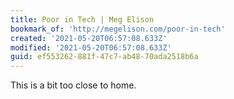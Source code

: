 ```yaml
---
title: Poor in Tech | Meg Elison
bookmark_of: 'http://megelison.com/poor-in-tech'
created: '2021-05-20T06:57:08.633Z'
modified: '2021-05-20T06:57:08.633Z'
guid: ef553262-881f-47c7-ab48-70ada2518b6a
---
```

This is a bit too close to home. 
